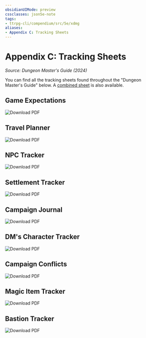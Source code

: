 ```yaml
---
obsidianUIMode: preview
cssclasses: json5e-note
tags:
- ttrpg-cli/compendium/src/5e/xdmg
aliases:
- Appendix C: Tracking Sheets
---
```

# Appendix C: Tracking Sheets
*Source: Dungeon Master's Guide (2024)* 

You can find all the tracking sheets found throughout the "Dungeon Master's Guide" below. A [combined sheet](https://raw.githubusercontent.com/5etools-mirror-3/5etools-img/main/pdf/XDMG/combined-tracking-sheets.pdf) is also available.

## Game Expectations

![Download PDF](Інструменти%20ДМ/CLI/books/dungeon-masters-guide-2024/img/240-13-001-game-expectations-sheet.webp#center)

## Travel Planner

![Download PDF](Інструменти%20ДМ/CLI/books/dungeon-masters-guide-2024/img/241-13-002-travel-planner-sheet.webp#center)

## NPC Tracker

![Download PDF](Інструменти%20ДМ/CLI/books/dungeon-masters-guide-2024/img/242-13-003-npc-tracker-sheet.webp#center)

## Settlement Tracker

![Download PDF](Інструменти%20ДМ/CLI/books/dungeon-masters-guide-2024/img/243-13-004-settlement-tracker-sheet.webp#center)

## Campaign Journal

![Download PDF](Інструменти%20ДМ/CLI/books/dungeon-masters-guide-2024/img/244-13-005-campaign-journal-sheet.webp#center)

## DM's Character Tracker

![Download PDF](Інструменти%20ДМ/CLI/books/dungeon-masters-guide-2024/img/245-13-006-dms-character-tracker-sheet.webp#center)

## Campaign Conflicts

![Download PDF](Інструменти%20ДМ/CLI/books/dungeon-masters-guide-2024/img/246-13-007-campaign-conflicts-sheet.webp#center)

## Magic Item Tracker

![Download PDF](Інструменти%20ДМ/CLI/books/dungeon-masters-guide-2024/img/247-13-008-magic-item-tracker-sheet.webp#center)

## Bastion Tracker

![Download PDF](Інструменти%20ДМ/CLI/books/dungeon-masters-guide-2024/img/248-13-009-bastion-tracker-sheet.webp#center)